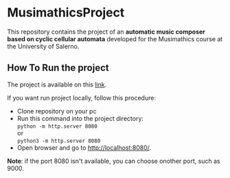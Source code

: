 # MusimathicsProject

This repository contains the project of an **automatic music composer based on cyclic cellular automata** developed for the Musimathics course at the University of Salerno.
## How To Run the project
The project is available  on this [link](http://wwww.example.com).

If you want run project locally, follow this procedure:
- Clone repository on your pc 
- Run this command into the project directory:<br>
    ``` python -m http.server 8080 ``` <br>
    or<br>
    ``` python3 -m http.server 8080 ```
- Open browser and go to [http://localhost:8080/](http://localhost:8080).

**Note**: if the port 8080 isn't available, you can choose onother port, such as 9000.

